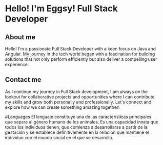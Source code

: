 # Hello! I'm Eggsy! Full Stack Developer

## About me
Hello! I'm a passionate Full Stack Developer with a keen focus on Java and Angular. My journey in the tech world began with a fascination for building solutions that not only perform efficiently but also deliver a compelling user experience.

## Contact me
As I continue my journey in Full Stack development, I am always on the lookout for collaborative projects and opportunities where I can contribute my skills and grow both personally and professionally. Let's connect and explore how we can create something amazing together!

#Languages
El lenguaje constituye una de las características principales que separa al género humano de los animales. Es una capacidad innata que todos los individuos tienen, que comienza a desarrollarse a partir de la gestación y se establece definitivamente en la relación que mantiene el individuo con el mundo social en el que se desarrolla.
